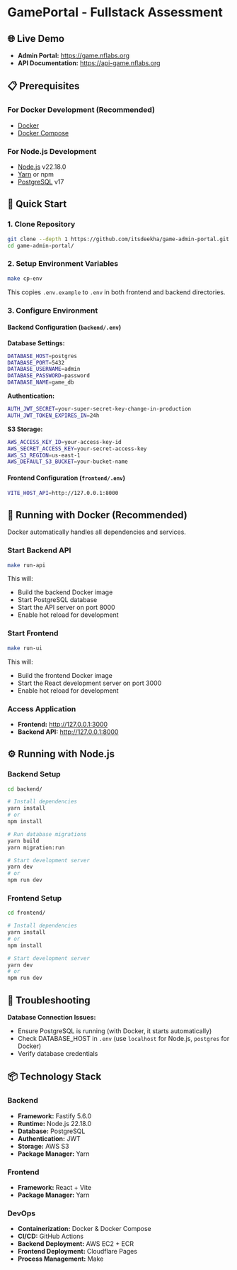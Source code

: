 # GamePortal - Fullstack Assessment

## 🌐 Live Demo

- **Admin Portal:** https://game.nflabs.org
- **API Documentation:** https://api-game.nflabs.org

## 📋 Prerequisites

### For Docker Development (Recommended)

- [Docker](https://docs.docker.com/get-docker/)
- [Docker Compose](https://docs.docker.com/compose/install/)

### For Node.js Development

- [Node.js](https://nodejs.org/) v22.18.0
- [Yarn](https://yarnpkg.com/) or npm
- [PostgreSQL](https://postgresql.org/) v17

## 🚀 Quick Start

### 1. Clone Repository

```bash
git clone --depth 1 https://github.com/itsdeekha/game-admin-portal.git
cd game-admin-portal/
```

### 2. Setup Environment Variables

```bash
make cp-env
```

This copies `.env.example` to `.env` in both frontend and backend directories.

### 3. Configure Environment

#### Backend Configuration (`backend/.env`)

**Database Settings:**

```bash
DATABASE_HOST=postgres
DATABASE_PORT=5432
DATABASE_USERNAME=admin
DATABASE_PASSWORD=password
DATABASE_NAME=game_db
```

**Authentication:**

```bash
AUTH_JWT_SECRET=your-super-secret-key-change-in-production
AUTH_JWT_TOKEN_EXPIRES_IN=24h
```

**S3 Storage:**

```bash
AWS_ACCESS_KEY_ID=your-access-key-id
AWS_SECRET_ACCESS_KEY=your-secret-access-key
AWS_S3_REGION=us-east-1
AWS_DEFAULT_S3_BUCKET=your-bucket-name
```

#### Frontend Configuration (`frontend/.env`)

```bash
VITE_HOST_API=http://127.0.0.1:8000
```

## 🐳 Running with Docker (Recommended)

Docker automatically handles all dependencies and services.

### Start Backend API

```bash
make run-api
```

This will:

- Build the backend Docker image
- Start PostgreSQL database
- Start the API server on port 8000
- Enable hot reload for development

### Start Frontend

```bash
make run-ui
```

This will:

- Build the frontend Docker image
- Start the React development server on port 3000
- Enable hot reload for development

### Access Application

- **Frontend:** http://127.0.0.1:3000
- **Backend API:** http://127.0.0.1:8000

## ⚙️ Running with Node.js

### Backend Setup

```bash
cd backend/

# Install dependencies
yarn install
# or
npm install

# Run database migrations
yarn build
yarn migration:run

# Start development server
yarn dev
# or
npm run dev
```

### Frontend Setup

```bash
cd frontend/

# Install dependencies
yarn install
# or
npm install

# Start development server
yarn dev
# or
npm run dev
```

## 🐛 Troubleshooting

**Database Connection Issues:**

- Ensure PostgreSQL is running (with Docker, it starts automatically)
- Check DATABASE_HOST in `.env` (use `localhost` for Node.js, `postgres` for Docker)
- Verify database credentials

## 📦 Technology Stack

### Backend

- **Framework:** Fastify 5.6.0
- **Runtime:** Node.js 22.18.0
- **Database:** PostgreSQL
- **Authentication:** JWT
- **Storage:** AWS S3
- **Package Manager:** Yarn

### Frontend

- **Framework:** React + Vite
- **Package Manager:** Yarn

### DevOps

- **Containerization:** Docker & Docker Compose
- **CI/CD:** GitHub Actions
- **Backend Deployment:** AWS EC2 + ECR
- **Frontend Deployment:** Cloudflare Pages
- **Process Management:** Make
